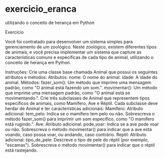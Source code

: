 # exercicio_eranca
 utilizando o conceito de herança em Python

 Exercício

Você foi contratado para desenvolver um sistema simples para gerenciamento de um zoológico. Neste zoológico, existem diferentes tipos de animais, e você precisa implementar um sistema que capture as características comuns e específicas de cada tipo de animal, utilizando o conceito de herança em Python. 

Instruções:
Crie uma classe base chamada Animal que possui os seguintes atributos e métodos:
Atributos:
nome: O nome do animal.
idade: A idade do animal.
Métodos:
fazer_som(): Um método que imprime uma mensagem padrão, como "O animal está fazendo um som.".
movimentar(): Um método que imprime uma mensagem padrão, como "O animal está se movimentando.".
Crie três subclasses de Animal que representem tipos específicos de animais, como Mamífero, Ave e Réptil. Cada subclasse deve herdar de Animal e ter características adicionais:
Mamífero:
Atributo adicional: tem_pelo: Indica se o mamífero tem pelo ou não.
Sobrescreva o método fazer_som() para imprimir um som específico, como "O mamífero está rugindo.".
Ave:
Atributo adicional: pode_voar: Indica se a ave pode voar ou não.
Sobrescreva o método movimentar() para indicar que a ave está voando, caso possa voar, ou andando, caso contrário.
Reptil:
Atributo adicional: tipo_de_pele: Descreve o tipo de pele do réptil (por exemplo, "escamas").
Sobrescreva o método movimentar() para indicar que o réptil está rastejando.

